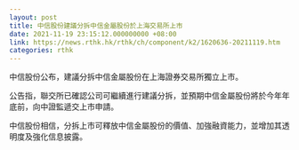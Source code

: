 ```yaml
---
layout: post
title: 中信股份建議分拆中信金屬股份於上海交易所上市
date: 2021-11-19 23:15:12.000000000 +08:00
link: https://news.rthk.hk/rthk/ch/component/k2/1620636-20211119.htm
categories: rthk
---
```


中信股份公布，建議分拆中信金屬股份在上海證券交易所獨立上市。

公告指，聯交所已確認公司可繼續進行建議分拆，並預期中信金屬股份將於今年年底前，向中證監遞交上市申請。

中信股份相信，分拆上市可釋放中信金屬股份的價值、加強融資能力，並增加其透明度及強化信息披露。
